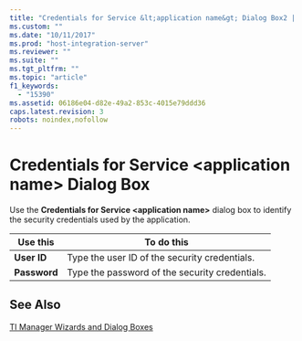 ```yaml
---
title: "Credentials for Service &lt;application name&gt; Dialog Box2 | Microsoft Docs"
ms.custom: ""
ms.date: "10/11/2017"
ms.prod: "host-integration-server"
ms.reviewer: ""
ms.suite: ""
ms.tgt_pltfrm: ""
ms.topic: "article"
f1_keywords: 
  - "15390"
ms.assetid: 06186e04-d82e-49a2-853c-4015e79ddd36
caps.latest.revision: 3
robots: noindex,nofollow
---
```

# Credentials for Service &lt;application name&gt; Dialog Box
Use the **Credentials for Service \<application name>** dialog box to identify the security credentials used by the application.  
  
|Use this|To do this|  
|--------------|----------------|  
|**User ID**|Type the user ID of the security credentials.|  
|**Password**|Type the password of the security credentials.|  
  
## See Also  
 [TI Manager Wizards and Dialog Boxes](../core/ti-manager-wizards-and-dialog-boxes.md)